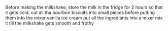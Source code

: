 Before making the milkshake, store the milk in the fridge for 2 hours so that it gets cold.
cut all tha bourbon biscuits into small pieces before putting them into the mixer
vanilla ice cream
put all the ingrediants into a mixer
mix it till the milkshake gets smooth and frothy